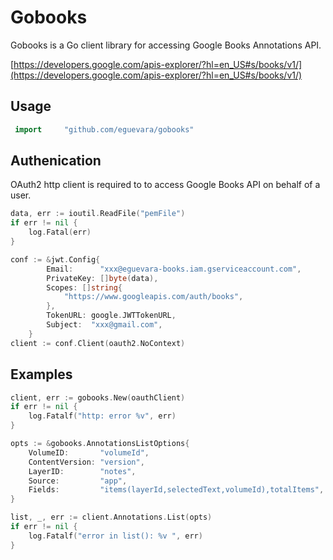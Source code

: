 # Gobooks 
Gobooks is a Go client library for accessing Google Books Annotations API.

[https://developers.google.com/apis-explorer/?hl=en_US#s/books/v1/](https://developers.google.com/apis-explorer/?hl=en_US#s/books/v1/)

## Usage
```go
 import 	"github.com/eguevara/gobooks"
```

## Authenication

OAuth2 http client is required to to access Google Books API on behalf of a user.

```go
data, err := ioutil.ReadFile("pemFile")
if err != nil {
    log.Fatal(err)
}

conf := &jwt.Config{
		Email:      "xxx@eguevara-books.iam.gserviceaccount.com",
		PrivateKey: []byte(data),
		Scopes: []string{
			"https://www.googleapis.com/auth/books",
		},
		TokenURL: google.JWTTokenURL,
		Subject:  "xxx@gmail.com",
	}
client := conf.Client(oauth2.NoContext)
```

## Examples

```go
client, err := gobooks.New(oauthClient)
if err != nil {
    log.Fatalf("http: error %v", err)
}

opts := &gobooks.AnnotationsListOptions{
    VolumeID:       "volumeId",
    ContentVersion: "version",
    LayerID:        "notes",
    Source:         "app",
	Fields:         "items(layerId,selectedText,volumeId),totalItems",
}

list, _, err := client.Annotations.List(opts)
if err != nil {
    log.Fatalf("error in list(): %v ", err)
}
```

